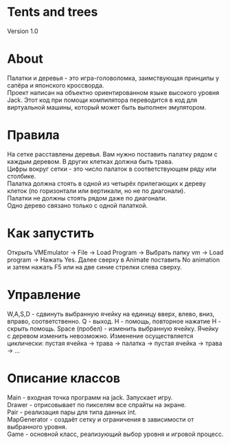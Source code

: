 # Tents and trees
Version 1.0

# About
Палатки и деревья - это игра-головоломка, заимствующая принципы у сапёра и японского кроссворда.<br>
Проект написан на объектно ориентированном языке высокого уровня Jack. Этот код при помощи компилятора переводится в код для виртуальной машины, который может быть выполнен эмулятором.

# Правила
На сетке расставлены деревья. Вам нужно поставить палатку рядом с каждым деревом. В других клетках должна быть трава.<br>
Цифры вокруг сетки - это число палаток в соответствующем ряду или столбике.<br>
Палатка должна стоять в одной из четырёх прилегающих к дереву клеток (по горизонтали или вертикали, но не по диагонали).<br>
Палатки не должны стоять рядом даже по диагонали.<br>
Одно дерево связано только с одной палаткой.

# Как запустить
Открыть VMEmulator -> File -> Load Program -> Выбрать папку vm -> Load program -> Нажать Yes. Далее сверху в Animate поставить No animation и затем нажать F5 или на две синие стрелки слева сверху.

# Управление
W,A,S,D - сдвинуть выбранную ячейку на единицу вверх, влево, вниз, вправо, соответственно. Q - выход. H - помощь, повторное нажатие H - скрыть помощь. Space (пробел) - изменить выбранную ячейку. Ячейку с деревом изменить невозможно. Изменение осуществляется циклически: пустая ячейка -> трава -> палатка -> пустая ячейка -> трава -> ... 

# Описание классов
Main - входная точка программ на jack. Запускает игру.<br>
Drawer - отрисовывает по пикселям все спрайты на экране.<br>
Pair - реализация пары для типа данных int.<br>
MapGenerator - создаёт сетку и ограничения в зависимости от выбранного уровня.<br>
Game - основной класс, реализующий выбор уровня и игровой процесс. 
